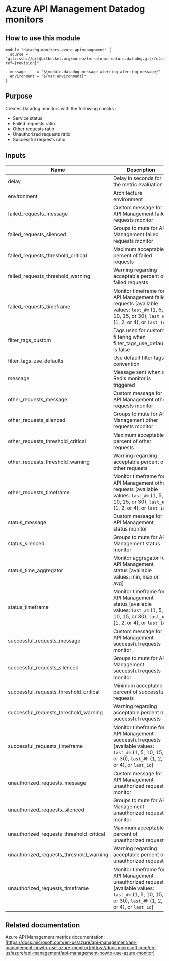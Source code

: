 Azure API Management Datadog monitors
=====================================

How to use this module
----------------------
```
module "datadog-monitors-azure-apimanagement" {
  source = "git::ssh://git@bitbucket.org/morea/terraform.feature.datadog.git//cloud/azure/apimanagement?ref={revision}"

  message     = "${module.datadog-message-alerting.alerting-message}"
  environment = "${var.environment}"
}
```

Purpose
-------
Creates Datadog monitors with the following checks :

* Service status
* Failed requests ratio
* Other requests ratio
* Unauthorized requests ratio
* Successful requests ratio

Inputs
------

| Name | Description | Type | Default | Required |
|------|-------------|:----:|:-----:|:-----:|
| delay | Delay in seconds for the metric evaluation | string | `900` | no |
| environment | Architecture environment | string | - | yes |
| failed_requests_message | Custom message for API Management failed requests monitor | string | `` | no |
| failed_requests_silenced | Groups to mute for API Management failed requests monitor | map | `<map>` | no |
| failed_requests_threshold_critical | Maximum acceptable percent of failed requests | string | `90` | no |
| failed_requests_threshold_warning | Warning regarding acceptable percent of failed requests | string | `50` | no |
| failed_requests_timeframe | Monitor timeframe for API Management failed requests [available values: `last_#m` (1, 5, 10, 15, or 30), `last_#h` (1, 2, or 4), or `last_1d`] | string | `last_5m` | no |
| filter_tags_custom | Tags used for custom filtering when filter_tags_use_defaults is false | string | `*` | no |
| filter_tags_use_defaults | Use default filter tags convention | string | `true` | no |
| message | Message sent when a Redis monitor is triggered | string | - | yes |
| other_requests_message | Custom message for API Management other requests monitor | string | `` | no |
| other_requests_silenced | Groups to mute for API Management other requests monitor | map | `<map>` | no |
| other_requests_threshold_critical | Maximum acceptable percent of other requests | string | `90` | no |
| other_requests_threshold_warning | Warning regarding acceptable percent of other requests | string | `50` | no |
| other_requests_timeframe | Monitor timeframe for API Management other requests [available values: `last_#m` (1, 5, 10, 15, or 30), `last_#h` (1, 2, or 4), or `last_1d`] | string | `last_5m` | no |
| status_message | Custom message for API Management status monitor | string | `` | no |
| status_silenced | Groups to mute for API Management status monitor | map | `<map>` | no |
| status_time_aggregator | Monitor aggregator for API Management status [available values: min, max or avg] | string | `max` | no |
| status_timeframe | Monitor timeframe for API Management status [available values: `last_#m` (1, 5, 10, 15, or 30), `last_#h` (1, 2, or 4), or `last_1d`] | string | `last_5m` | no |
| successful_requests_message | Custom message for API Management successful requests monitor | string | `` | no |
| successful_requests_silenced | Groups to mute for API Management successful requests monitor | map | `<map>` | no |
| successful_requests_threshold_critical | Minimum acceptable percent of successful requests | string | `10` | no |
| successful_requests_threshold_warning | Warning regarding acceptable percent of successful requests | string | `30` | no |
| successful_requests_timeframe | Monitor timeframe for API Management successful requests [available values: `last_#m` (1, 5, 10, 15, or 30), `last_#h` (1, 2, or 4), or `last_1d`] | string | `last_5m` | no |
| unauthorized_requests_message | Custom message for API Management unauthorized requests monitor | string | `` | no |
| unauthorized_requests_silenced | Groups to mute for API Management unauthorized requests monitor | map | `<map>` | no |
| unauthorized_requests_threshold_critical | Maximum acceptable percent of unauthorized requests | string | `90` | no |
| unauthorized_requests_threshold_warning | Warning regarding acceptable percent of unauthorized requests | string | `50` | no |
| unauthorized_requests_timeframe | Monitor timeframe for API Management unauthorized requests [available values: `last_#m` (1, 5, 10, 15, or 30), `last_#h` (1, 2, or 4), or `last_1d`] | string | `last_5m` | no |

Related documentation
---------------------

Azure API Management metrics documentation: [https://docs.microsoft.com/en-us/azure/api-management/api-management-howto-use-azure-monitor](https://docs.microsoft.com/en-us/azure/api-management/api-management-howto-use-azure-monitor)

